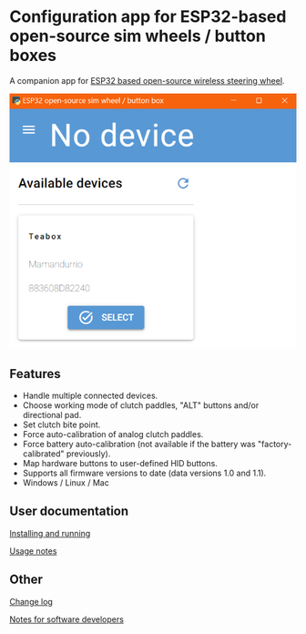 # Configuration app for ESP32-based open-source sim wheels / button boxes

A companion app for [ESP32 based open-source wireless steering wheel](https://github.com/afpineda/OpenSourceSimWheelESP32).

![Screenshot](./resources/Screenshot.png)

## Features

- Handle multiple connected devices.
- Choose working mode of clutch paddles, "ALT" buttons and/or directional pad.
- Set clutch bite point.
- Force auto-calibration of analog clutch paddles.
- Force battery auto-calibration (not available if the battery was "factory-calibrated" previously).
- Map hardware buttons to user-defined HID buttons.
- Supports all firmware versions to date (data versions 1.0 and 1.1).
- Windows / Linux / Mac

## User documentation

[Installing and running](./doc/Install_en.md)

[Usage notes](./doc/UsageNotes_en.md)

## Other

[Change log](./doc/ChangeLog.md)

[Notes for software developers](./doc/Dev_notes.md)
